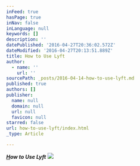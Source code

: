 ```yaml
---
inFeed: true
hasPage: true
inNav: false
inLanguage: null
keywords: []
description: ''
datePublished: '2016-04-27T20:36:02.572Z'
dateModified: '2016-04-27T20:13:51.889Z'
title: How to Use Lyft
author:
  - name: ''
    url: ''
sourcePath: _posts/2016-04-14-how-to-use-lyft.md
published: true
authors: []
publisher:
  name: null
  domain: null
  url: null
  favicon: null
starred: false
url: how-to-use-lyft/index.html
_type: Article

---
```

_**[H][0]ow to Use Lyft**_
![](https://the-grid-user-content.s3-us-west-2.amazonaws.com/a7b6f195-3e47-4d99-b9f7-7f11902db60c.png)

[0]: https://www.youtube.com/watch?v=rAfPM7RZiVg